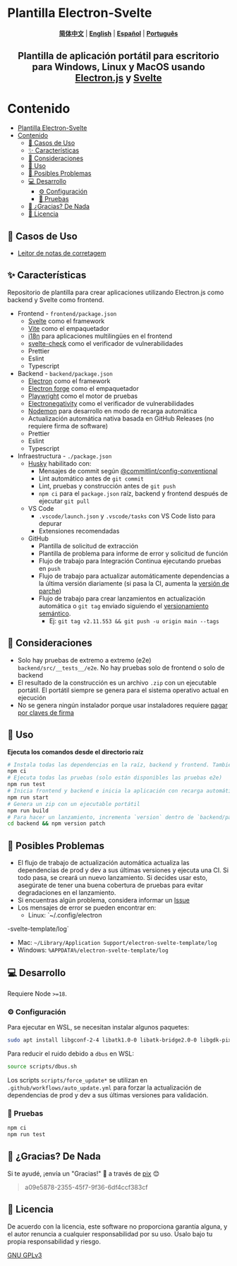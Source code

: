 # Plantilla Electron-Svelte

<p align="center">
  <a href="https://github.com/planetsLightningArrester/electron-svelte-template/blob/main/README.zh-cn.md"><b>简体中文</b></a> |
  <a href="https://github.com/planetsLightningArrester/electron-svelte-template/blob/main/README.en-us.md"><b>English</b></a> |
  <a href="https://github.com/planetsLightningArrester/electron-svelte-template/blob/main/README.es-mx.md"><b>Español</b></a> |
  <a href="https://github.com/planetsLightningArrester/electron-svelte-template/blob/main/README.md"><b>Português</b></a>
</p>

<h2 align="center">Plantilla de aplicación portátil para escritorio para Windows, Linux y MacOS usando <a href="https://www.electronjs.org/"><b>Electron.js</b></a> y <a href="https://svelte.dev/"><b>Svelte</b></a></h2>

# Contenido

- [Plantilla Electron-Svelte](#plantilla-electron-svelte)
- [Contenido](#contenido)
  - [💯 Casos de Uso](#-casos-de-uso)
  - [✨ Características](#-características)
  - [🚩 Consideraciones](#-consideraciones)
  - [🚀 Uso](#-uso)
  - [🐛 Posibles Problemas](#-posibles-problemas)
  - [💻 Desarrollo](#-desarrollo)
    - [⚙️ Configuración](#️-configuración)
    - [🧪 Pruebas](#-pruebas)
  - [🫡 ¿Gracias? De Nada](#-gracias-de-nada)
  - [📜 Licencia](#-licencia)

## 💯 Casos de Uso
- [Leitor de notas de corretagem](https://github.com/planetsLightningArrester/leitor-de-notas-de-corretagem)

## ✨ Características

Repositorio de plantilla para crear aplicaciones utilizando Electron.js como backend y Svelte como frontend.

- Frontend - `frontend/package.json`
  - [Svelte](https://svelte.dev/) como el framework
  - [Vite](https://vitejs.dev/) como el empaquetador
  - [i18n](https://github.com/kaisermann/svelte-i18n) para aplicaciones multilingües en el frontend
  - [svelte-check](https://www.npmjs.com/package/svelte-check) como el verificador de vulnerabilidades
  - Prettier
  - Eslint
  - Typescript
- Backend - `backend/package.json`
  - [Electron](https://www.electronjs.org/) como el framework
  - [Electron forge](https://www.electronforge.io/) como el empaquetador
  - [Playwright](https://playwright.dev/) como el motor de pruebas
  - [Electronegativity](https://github.com/doyensec/electronegativity) como el verificador de vulnerabilidades
  - [Nodemon](https://nodemon.io/) para desarrollo en modo de recarga automática
  - Actualización automática nativa basada en GitHub Releases (no requiere firma de software)
  - Prettier
  - Eslint
  - Typescript
- Infraestructura - `./package.json`
  - [Husky](https://github.com/typicode/husky) habilitado con:
    - Mensajes de commit según [@commitlint/config-conventional](https://github.com/conventional-changelog/commitlint/tree/master/%40commitlint/config-conventional)
    - Lint automático antes de `git commit`
    - Lint, pruebas y construcción antes de `git push`
    - `npm ci` para el `package.json` raíz, backend y frontend después de ejecutar `git pull`
  - VS Code
    - `.vscode/launch.json` y `.vscode/tasks` con VS Code listo para depurar
    - Extensiones recomendadas
  - GitHub
    - Plantilla de solicitud de extracción
    - Plantilla de problema para informe de error y solicitud de función
    - Flujo de trabajo para Integración Continua ejecutando pruebas en `push`
    - Flujo de trabajo para actualizar automáticamente dependencias a la última versión diariamente (si pasa la CI, aumenta la [versión de parche](https://semver.org/))
    - Flujo de trabajo para crear lanzamientos en actualización automática o `git tag` enviado siguiendo el [versionamiento semántico](https://semver.org/).
      - Ej: `git tag v2.11.553 && git push -u origin main --tags`

## 🚩 Consideraciones
- Solo hay pruebas de extremo a extremo (e2e) `backend/src/__tests__/e2e`. No hay pruebas solo de frontend o solo de backend
- El resultado de la construcción es un archivo `.zip` con un ejecutable portátil. El portátil siempre se genera para el sistema operativo actual en ejecución
- No se genera ningún instalador porque usar instaladores requiere [pagar por claves de firma](https://www.electronjs.org/docs/latest/tutorial/code-signing)

## 🚀 Uso

**Ejecuta los comandos desde el directorio raíz**

```bash
# Instala todas las dependencias en la raíz, backend y frontend. También instala ganchos de git de husky
npm ci
# Ejecuta todas las pruebas (solo están disponibles las pruebas e2e)
npm run test
# Inicia frontend y backend e inicia la aplicación con recarga automática habilitada
npm run start
# Genera un zip con un ejecutable portátil
npm run build
# Para hacer un lanzamiento, incrementa `version` dentro de `backend/package.json`. Los otros `package.json` no tienen el campo `version`
cd backend && npm version patch
```

## 🐛 Posibles Problemas

- El flujo de trabajo de actualización automática actualiza las dependencias de prod y dev a sus últimas versiones y ejecuta una CI. Si todo pasa, se creará un nuevo lanzamiento. Si decides usar esto, asegúrate de tener una buena cobertura de pruebas para evitar degradaciones en el lanzamiento.
- Si encuentras algún problema, considera informar un [Issue](https://github.com/planetsLightningArrester/electron-svelte-template/issues)
- Los mensajes de error se pueden encontrar en:
  - Linux: `~/.config/electron

-svelte-template/log`
  - Mac: `~/Library/Application Support/electron-svelte-template/log`
  - Windows: `%APPDATA%/electron-svelte-template/log`

## 💻 Desarrollo

Requiere Node `>=18`.

### ⚙️ Configuración

Para ejecutar en WSL, se necesitan instalar algunos paquetes:

```bash
sudo apt install libgconf-2-4 libatk1.0-0 libatk-bridge2.0-0 libgdk-pixbuf2.0-0 libgtk-3-0 libgbm-dev libnss3-dev libxss-dev libasound2 zip
```

Para reducir el ruido debido a `dbus` en WSL:

```bash
source scripts/dbus.sh
```

Los scripts `scripts/force_update*` se utilizan en `.github/workflows/auto_update.yml` para forzar la actualización de dependencias de prod y dev a sus últimas versiones para validación.

### 🧪 Pruebas

```bash
npm ci
npm run test
```

## 🫡 ¿Gracias? De Nada

Si te ayudé, ¡envía un "Gracias!" 👋 a través de [pix](https://www.bcb.gov.br/en/financialstability/pix_en) 😊
> a09e5878-2355-45f7-9f36-6df4ccf383cf

## 📜 Licencia

De acuerdo con la licencia, este software no proporciona garantía alguna, y el autor renuncia a cualquier responsabilidad por su uso. Úsalo bajo tu propia responsabilidad y riesgo.

[GNU GPLv3](https://choosealicense.com/licenses/gpl-3.0/)